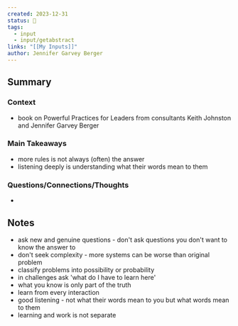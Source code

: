 ```yaml
---
created: 2023-12-31
status: 🔴
tags:
  - input
  - input/getabstract
links: "[[My Inputs]]"
author: Jennifer Garvey Berger
---
```

## Summary
### Context
- book on Powerful Practices for Leaders from consultants Keith Johnston and Jennifer Garvey Berger
### Main Takeaways
- more rules is not always (often) the answer
- listening deeply is understanding what their words mean to them
### Questions/Connections/Thoughts
- 
## Notes
- ask new and genuine questions - don't ask questions you don't want to know the answer to
- don't seek complexity - more systems can be worse than original problem
- classify problems into possibility or probability
- in challenges ask 'what do I have to learn here' 
- what you know is only part of the truth
- learn from every interaction
- good listening - not what their words mean to you but what words mean to them
- learning and work is not separate